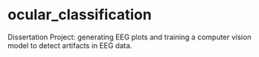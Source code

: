 # ocular_classification
Dissertation Project: generating EEG plots and training a computer vision model to detect artifacts in EEG data.
